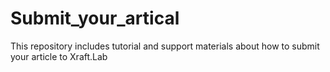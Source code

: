 # Submit_your_artical
This repository includes tutorial and support materials about how to submit your article to Xraft.Lab
